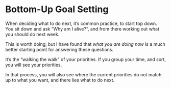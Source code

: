 # Bottom-Up Goal Setting


When deciding what to do next, it’s common practice, to start top down. You
sit down and ask “Why am I alive?”, and from there working out what you should
do next week.

This is worth doing, but I have found that _what you are doing now_ is a much
better starting point for answering these questions.

It’s the “walking the walk” of your priorities. If you group your time, and
sort, you will see your priorities.

In that process, you will also see where the current priorities do not match
up to what you want, and there lies what to do next.

